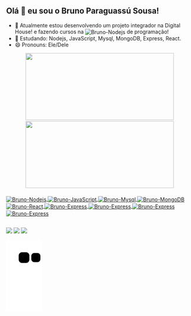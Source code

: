## Olá 👋 eu sou o Bruno Paraguassú Sousa!

- 🔭 Atualmente estou desenvolvendo um projeto integrador na Digital House! e fazendo cursos na <img align="center" alt="Bruno-Nodejs" height="25" width="80" src="https://img.shields.io/badge/Udemy-8b008b?style=for-the-badge&logo=Udemy&logoColor=white"> de programação!
- 🌱 Estudando: Nodejs, JavaScript, Mysql, MongoDB, Express, React.
- 😄 Pronouns: Ele/Dele

<div align="center">
  <a href="https://github.com/BrunoParaguassu">
  <img width="400em" height="180em" src="https://github-readme-stats.vercel.app/api?username=BrunoParaguassu&show_icons=true&theme=dark&include_all_commits=true&count_private=true"/>
  <img width="400em" height="180em" src="https://github-readme-stats.vercel.app/api/top-langs/?username=BrunoParaguassu&layout=compact&langs_count=7&theme=dark"/>
</div>
<div style="display: inline_block"><br>
  <img align="center" alt="Bruno-Nodejs" height="30" width="40" src="https://cdn.jsdelivr.net/gh/devicons/devicon/icons/nodejs/nodejs-original.svg">
  <img align="center" alt="Bruno-JavaScript" height="30" width="40" src="https://cdn.jsdelivr.net/gh/devicons/devicon/icons/javascript/javascript-original.svg">
  <img align="center" alt="Bruno-Mysql" height="30" width="40" src="https://cdn.jsdelivr.net/gh/devicons/devicon/icons/mysql/mysql-original.svg">
  <img align="center" alt="Bruno-MongoDB" height="30" width="40" src="https://cdn.jsdelivr.net/gh/devicons/devicon/icons/mongodb/mongodb-original.svg">
  <img align="center" alt="Bruno-React" height="30" width="40" src="https://cdn.jsdelivr.net/gh/devicons/devicon/icons/react/react-original.svg">
  <img align="center" alt="Bruno-Express" height="30" width="40" src="https://cdn.jsdelivr.net/gh/devicons/devicon/icons/express/express-original.svg">
  <img align="center" alt="Bruno-Express" height="30" width="40" src="https://cdn.jsdelivr.net/gh/devicons/devicon/icons/sequelize/sequelize-original.svg">
  <img align="center" alt="Bruno-Express" height="30" width="40" src="https://cdn.jsdelivr.net/gh/devicons/devicon/icons/vscode/vscode-original.svg">
  <img align="center" alt="Bruno-Express" height="30" width="40" src="https://cdn.jsdelivr.net/gh/devicons/devicon/icons/git/git-original.svg">

</div>
  
  ##
 
<div> 
 <a href="https://discord.gg/6MbyuDpdgU" target="_blank"><img src="https://img.shields.io/badge/Discord-7289DA?style=for-the-badge&logo=discord&logoColor=white" target="_blank"></a> 
  <a href = "mailto:paraguassu.sousa@gmail.com"><img src="https://img.shields.io/badge/Gmail-D14836?style=for-the-badge&logo=gmail&logoColor=white"></a>
  <a href="https://www.linkedin.com/in/bruno-sousa-741508205" target="_blank"><img src="https://img.shields.io/badge/-LinkedIn-%230077B5?style=for-the-badge&logo=linkedin&logoColor=white" target="_blank"></a> 
 

 ![Snake animation](https://github.com/BrunoParaguassu/BrunoParaguassu/blob/output/github-contribution-grid-snake.svg)
 
</div>
